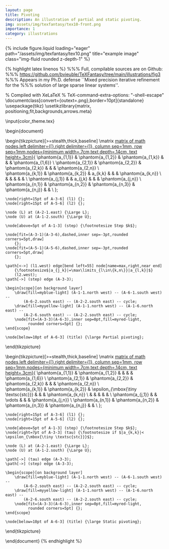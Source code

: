 ```yaml
---
layout: page
title: Pivoting
description: An illustration of partial and static pivoting.
img: assets/img/texfantasy/tex10-front.png
importance: 1
category: illustrations 
---
```


<div class="row">
    <div class="col-sm mt-3 mt-md-0">
        {% include figure.liquid loading="eager" path="/assets/img/texfantasy/tex10.png" title="example image" class="img-fluid rounded z-depth-1" %}
    </div>
</div>

{% highlight latex linenos %}
%%% Full, compilable sources are on Github: 
%%% https://github.com/bvieuble/TeXFantasy/tree/main/illustrations/fig3
%%% Appears in my Ph.D. defense ``Mixed precision iterative refinement for the
%%% solution of large sparse linear systems''.

% Compiled with XeLaTeX
% TeX-command-extra-options: "-shell-escape"
\documentclass[convert={outext=.png},border=10pt]{standalone}
\usepackage{tikz}
\usetikzlibrary{matrix, positioning,fit,backgrounds,arrows.meta}

\input{color_theme.tex}

\begin{document}

\begin{tikzpicture}[>=stealth,thick,baseline]
    \matrix [matrix of math nodes,left delimiter={[},right delimiter={]}, 
    column sep=1mm, row sep=1mm,nodes={minimum width=.7cm,text depth=.14cm,
    text height=.3cm}](A){ 
    \phantom{a_{1,1}} & \phantom{a_{1,2}} & \phantom{a_{1,k}} & & & 
    \phantom{a_{1,6}} \\
    \phantom{a_{2,1}} & \phantom{a_{2,2}} & \phantom{a_{2,k}} & & & 
    \phantom{a_{2,n}} \\  
    \phantom{a_{k,1}} & \phantom{a_{k,2}} & a_{k,k} & & & \phantom{a_{k,n}} \\
     & & & & & \\
    \phantom{a_{j,1}} & & a_{j,k} & & & \phantom{a_{j,n}} \\
    \phantom{a_{n,1}} & \phantom{a_{n,2}} & \phantom{a_{n,3}} & 
    \phantom{a_{n,j}} & & \\
    };

    \node[right=15pt of A-3-6] (l1) {};
    \node[right=15pt of A-5-6] (l2) {};

    \node (L) at (A-2-1.east) {\Large L};
    \node (U) at (A-1-2.south) {\Large U};

    \node[above=5pt of A-1-3] (step) {\footnotesize Step $k$};

    \node[fit=(A-3-1)(A-3-6),dashed,inner sep=-3pt,rounded corners=5pt,draw] 
        {};
    \node[fit=(A-5-1)(A-5-6),dashed,inner sep=-3pt,rounded corners=5pt,draw] 
        {};

    \path[<->] (l1.west) edge[bend left=55] node[name=max,right,near end] 
        {\footnotesize$|a_{j_k}|=\max\limits_{l\in\{k,n\}}|a_{l,k}|$} 
        (l2.west);
    \path[->] (step) edge (A-3-3);

    \begin{scope}[on background layer]
        \draw[fill=myblue-light] (A-1-1.north west) -- (A-6-1.south west) -- 
            (A-6-2.south east) -- (A-2-2.south east) -- cycle;
        \draw[fill=myyellow-light] (A-1-1.north west) -- (A-1-6.north east) --
            (A-2-6.south east) -- (A-2-2.south east) -- cycle;
        \node[fit=(A-3-3)(A-6-3),inner sep=0pt,fill=myred-light,
              rounded corners=5pt] {};
    \end{scope}

    \node[below=10pt of A-6-3] (title) {\large Partial pivoting};
\end{tikzpicture}

\begin{tikzpicture}[>=stealth,thick,baseline]
    \matrix [matrix of math nodes,left delimiter={[},right delimiter={]}, 
    column sep=1mm, row sep=1mm,nodes={minimum width=.7cm,text depth=.14cm,
    text height=.3cm}](A){ 
    \phantom{a_{1,1}} & \phantom{a_{1,2}} & & & & \phantom{a_{1,6}} \\
    \phantom{a_{2,1}} & \phantom{a_{2,2}} & \phantom{a_{2,k}} & & & 
    \phantom{a_{2,n}} \\  
    \phantom{a_{k,1}} & \phantom{a_{k,2}} & \epsilon_{\mbox{\tiny 
    \textsc{stc}}} & & & \phantom{a_{k,n}} \\
     & & & & & \\
    \phantom{a_{j,1}} & & \vdots & & & \phantom{a_{j,n}} \\
    \phantom{a_{n,1}} & \phantom{a_{n,2}} & \phantom{a_{n,3}} &
    \phantom{a_{n,j}} & & \\
    };

    \node[right=15pt of A-3-6] (l1) {};
    \node[right=15pt of A-5-6] (l2) {};

    \node[above=5pt of A-1-3] (step) {\footnotesize Step $k$};
    \node[right=7pt of A-3-3] (tau) {\footnotesize if $|a_{k,k}|<
    \epsilon_{\mbox{\tiny \textsc{stc}}}$};

    \node (L) at (A-2-1.east) {\Large L};
    \node (U) at (A-1-2.south) {\Large U};

    \path[->] (tau) edge (A-3-3);
    \path[->] (step) edge (A-3-3);

    \begin{scope}[on background layer]
        \draw[fill=myblue-light] (A-1-1.north west) -- (A-6-1.south west) -- 
            (A-6-2.south east) -- (A-2-2.south east) -- cycle;
        \draw[fill=myyellow-light] (A-1-1.north west) -- (A-1-6.north east) -- 
            (A-2-6.south east) -- (A-2-2.south east) -- cycle;
        \node[fit=(A-3-3)(A-6-3),inner sep=0pt,fill=myred-light,
              rounded corners=5pt] {};
    \end{scope}

    \node[below=10pt of A-6-3] (title) {\large Static pivoting};
\end{tikzpicture}

\end{document}
{% endhighlight %}
